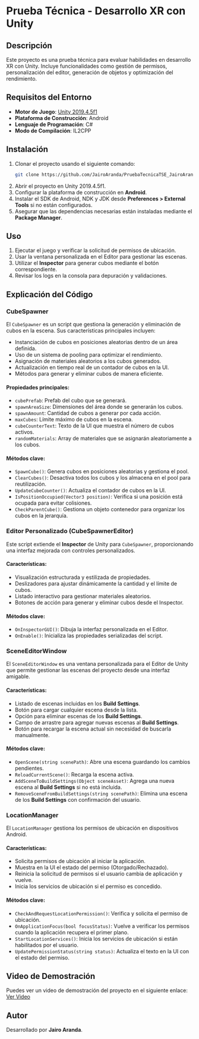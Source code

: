 # Prueba Técnica - Desarrollo XR con Unity

## Descripción
Este proyecto es una prueba técnica para evaluar habilidades en desarrollo XR con Unity. Incluye funcionalidades como gestión de permisos, personalización del editor, generación de objetos y optimización del rendimiento.

## Requisitos del Entorno
- **Motor de Juego**: [Unity 2019.4.5f1](https://unity.com/es/releases/editor/whats-new/2019.4.5#installs)
- **Plataforma de Construcción**: Android
- **Lenguaje de Programación**: C#
- **Modo de Compilación**: IL2CPP

## Instalación
1. Clonar el proyecto usando el siguiente comando:
   ```sh
   git clone https://github.com/JairoAranda/PruebaTecnicaTSE_JairoAranda.git
   ```
2. Abrir el proyecto en Unity 2019.4.5f1.
3. Configurar la plataforma de construcción en **Android**.
4. Instalar el SDK de Android, NDK y JDK desde **Preferences > External Tools** si no están configurados.
5. Asegurar que las dependencias necesarias están instaladas mediante el **Package Manager**.

## Uso
1. Ejecutar el juego y verificar la solicitud de permisos de ubicación.
2. Usar la ventana personalizada en el Editor para gestionar las escenas.
3. Utilizar el **Inspector** para generar cubos mediante el botón correspondiente.
4. Revisar los logs en la consola para depuración y validaciones.

## Explicación del Código

### CubeSpawner
El `CubeSpawner` es un script que gestiona la generación y eliminación de cubos en la escena. Sus características principales incluyen:
- Instanciación de cubos en posiciones aleatorias dentro de un área definida.
- Uso de un sistema de pooling para optimizar el rendimiento.
- Asignación de materiales aleatorios a los cubos generados.
- Actualización en tiempo real de un contador de cubos en la UI.
- Métodos para generar y eliminar cubos de manera eficiente.

#### Propiedades principales:
- `cubePrefab`: Prefab del cubo que se generará.
- `spawnAreaSize`: Dimensiones del área donde se generarán los cubos.
- `spawnAmount`: Cantidad de cubos a generar por cada acción.
- `maxCubes`: Límite máximo de cubos en la escena.
- `cubeCounterText`: Texto de la UI que muestra el número de cubos activos.
- `randomMaterials`: Array de materiales que se asignarán aleatoriamente a los cubos.

#### Métodos clave:
- `SpawnCube()`: Genera cubos en posiciones aleatorias y gestiona el pool.
- `ClearCubes()`: Desactiva todos los cubos y los almacena en el pool para reutilización.
- `UpdateCubeCounter()`: Actualiza el contador de cubos en la UI.
- `IsPositionOccupied(Vector3 position)`: Verifica si una posición está ocupada para evitar colisiones.
- `CheckParentCube()`: Gestiona un objeto contenedor para organizar los cubos en la jerarquía.

### Editor Personalizado (CubeSpawnerEditor)
Este script extiende el **Inspector** de Unity para `CubeSpawner`, proporcionando una interfaz mejorada con controles personalizados.

#### Características:
- Visualización estructurada y estilizada de propiedades.
- Deslizadores para ajustar dinámicamente la cantidad y el límite de cubos.
- Listado interactivo para gestionar materiales aleatorios.
- Botones de acción para generar y eliminar cubos desde el Inspector.

#### Métodos clave:
- `OnInspectorGUI()`: Dibuja la interfaz personalizada en el Editor.
- `OnEnable()`: Inicializa las propiedades serializadas del script.

### SceneEditorWindow
El `SceneEditorWindow` es una ventana personalizada para el Editor de Unity que permite gestionar las escenas del proyecto desde una interfaz amigable.

#### Características:
- Listado de escenas incluidas en los **Build Settings**.
- Botón para cargar cualquier escena desde la lista.
- Opción para eliminar escenas de los **Build Settings**.
- Campo de arrastre para agregar nuevas escenas al **Build Settings**.
- Botón para recargar la escena actual sin necesidad de buscarla manualmente.

#### Métodos clave:
- `OpenScene(string scenePath)`: Abre una escena guardando los cambios pendientes.
- `ReloadCurrentScene()`: Recarga la escena activa.
- `AddSceneToBuildSettings(Object sceneAsset)`: Agrega una nueva escena al **Build Settings** si no está incluida.
- `RemoveSceneFromBuildSettings(string scenePath)`: Elimina una escena de los **Build Settings** con confirmación del usuario.

### LocationManager
El `LocationManager` gestiona los permisos de ubicación en dispositivos Android.

#### Características:
- Solicita permisos de ubicación al iniciar la aplicación.
- Muestra en la UI el estado del permiso (Otorgado/Rechazado).
- Reinicia la solicitud de permisos si el usuario cambia de aplicación y vuelve.
- Inicia los servicios de ubicación si el permiso es concedido.

#### Métodos clave:
- `CheckAndRequestLocationPermission()`: Verifica y solicita el permiso de ubicación.
- `OnApplicationFocus(bool focusStatus)`: Vuelve a verificar los permisos cuando la aplicación recupera el primer plano.
- `StartLocationServices()`: Inicia los servicios de ubicación si están habilitados por el usuario.
- `UpdatePermissionStatus(string status)`: Actualiza el texto en la UI con el estado del permiso.

## Video de Demostración
Puedes ver un video de demostración del proyecto en el siguiente enlace:
[Ver Video](https://www.youtube.com/watch?v=aXt-LiG-RVI)

## Autor
Desarrollado por **Jairo Aranda**.
